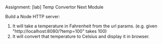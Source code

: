 Assignment: [lab] Temp Convertor Next Module

Build a Node HTTP server:

1. It will take a temperature in Fahrenheit from the url params. (e.g. given "http://localhost:8080/?temp=100" takes 100)
2. It will convert that temperature to Celsius and display it in browser.
